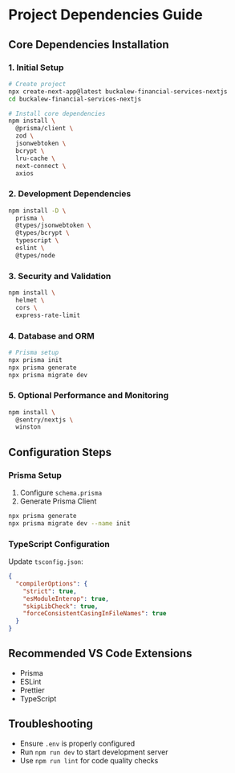 # Project Dependencies Guide

## Core Dependencies Installation

### 1. Initial Setup
```bash
# Create project
npx create-next-app@latest buckalew-financial-services-nextjs
cd buckalew-financial-services-nextjs

# Install core dependencies
npm install \
  @prisma/client \
  zod \
  jsonwebtoken \
  bcrypt \
  lru-cache \
  next-connect \
  axios
```

### 2. Development Dependencies
```bash
npm install -D \
  prisma \
  @types/jsonwebtoken \
  @types/bcrypt \
  typescript \
  eslint \
  @types/node
```

### 3. Security and Validation
```bash
npm install \
  helmet \
  cors \
  express-rate-limit
```

### 4. Database and ORM
```bash
# Prisma setup
npx prisma init
npx prisma generate
npx prisma migrate dev
```

### 5. Optional Performance and Monitoring
```bash
npm install \
  @sentry/nextjs \
  winston
```

## Configuration Steps

### Prisma Setup
1. Configure `schema.prisma`
2. Generate Prisma Client
```bash
npx prisma generate
npx prisma migrate dev --name init
```

### TypeScript Configuration
Update `tsconfig.json`:
```json
{
  "compilerOptions": {
    "strict": true,
    "esModuleInterop": true,
    "skipLibCheck": true,
    "forceConsistentCasingInFileNames": true
  }
}
```

## Recommended VS Code Extensions
- Prisma
- ESLint
- Prettier
- TypeScript

## Troubleshooting
- Ensure `.env` is properly configured
- Run `npm run dev` to start development server
- Use `npm run lint` for code quality checks
